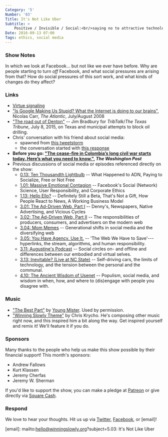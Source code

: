 ```yaml
---
Category: '5'
Number: '03'
Title: It's Not Like Uber
Subtitle: >
    Positive / Invisible / Social:<br/>saying no to attractive technologies
Date: 2016-09-13 07:00
Tags: ethics, social media
---
```


### Show Notes

In which we look at Facebook... but not like we ever have before. Why are people starting to turn *off* Facebook, and what social pressures are arising from that? How do social pressures of this sort work, and what kinds of changes do they affect?


### Links

- [Virtue signaling](https://en.wikipedia.org/wiki/Virtue_signalling)
- ["Is Google Making Us Stupid? What the Internet is doing to our brains"][carr], Nicolas Carr, _The Atlantic_, July/August 2008
- ["The road out of Denton"][texas] -- Jim Bradbury for _TribTalk_/_The Texas Tribune_, July 8, 2015, on Texas and municipal attempts to block oil drilling.
- Chris' conversation with his friend about social media:
    + spawned from [this tweetstorm][tweetstorm]
    + the conversation started with [this response][response]
- **Before you go: ["The cease-fire in Colombia’s long civil war starts today. Here’s what you need to know."][columbia], _The Washington Post_**
- Previous discussions of social media or episodes referenced directly on the show:
    + [0.13: Ten Thousandth Lightbulb][0.13] -- What Happened to ADN, Paying to Socialize, Free or Not Free
    + [1.01: Massive Emotional Contagion][1.01] -- Facebook's Social (Network) Science, User Responsibility, and Corporate Ethics
    + [1.13: Hello Ello?][1.13] -- Definitely Still a Beta, That's Not a Gift, How People React to News, A Working Business Model
    + [3.01: The Ad-Driven Web, Part I][3.01] -- Denny's, Newspapers, Native Advertising, and Vicious Cycles
    + [3.02: The Ad-Driven Web, Part II][3.02] -- The responsibilities of producers, consumers, and advertisers on the modern web
    + [3.04: Mom Memes][3.04] -- Generational shifts in social media and the diversifying web
    + [3.05: You Have Agency. Use It.][3.05] -- 'The Web We Have to Save'---hyperlinks, the stream, algorithms, and human responsibility.
    + [3.11: Augustine's Podcast][3.11] -- Social circles on- and offline and differences between our embodied and virtual selves.
    + [3.13: Inevitable? (Live at NC State)][3.13] -- Self-driving cars, the limits of technology, and the tension between the personal and the communal.
    + [4.10: The Ancient Wisdom of Usenet][4.10] -- Populism, social media, and wisdom in when, how, and where to (dis)engage with people you disagree with.

[carr]: http://www.theatlantic.com/magazine/archive/2008/07/is-google-making-us-stupid/306868/
[texas]: https://www.tribtalk.org/2015/07/08/the-road-out-of-denton/
[tweetstorm]: https://twitter.com/chriskrycho/status/769669306049236992
[response]: https://twitter.com/jamonholmgren/status/769982277082308608
[columbia]: https://www.washingtonpost.com/news/monkey-cage/wp/2016/08/29/the-cease-fire-in-colombias-long-civil-war-starts-today-heres-what-will-make-or-break-the-peace-process/
[0.13]: http://www.winningslowly.org/0.13/
[1.01]: http://www.winningslowly.org/1.01/
[1.13]: http://www.winningslowly.org/1.13/
[3.01]: http://www.winningslowly.org/3.01/
[3.02]: http://www.winningslowly.org/3.02/
[3.04]: http://www.winningslowly.org/3.04/
[3.05]: http://www.winningslowly.org/3.05/
[3.11]: http://www.winningslowly.org/3.11/
[3.13]: http://www.winningslowly.org/3.13/
[4.10]: http://www.winningslowly.org/4.10/


### Music

  - ["The Best Part"](https://youngmister.bandcamp.com/track/the-best-part) by [Young Mister](http://youngmister.com). Used by permission.
  - ["Winning Slowly Theme"](https://soundcloud.com/chriskrycho/winning-slowly) by Chris Krycho. He's composing other music right now, and this inspired him a bit along the way. Get inspired yourself and remix it! We'll feature it if you do.


### Sponsors

Many thanks to the people who help us make this show possible by their financial
support! This month's sponsors:

  - Andrew Fallows
  - Kurt Klassen
  - Jeremy Cherfas
  - Jeremy W. Sherman

If you'd like to support the show, you can make a pledge at [Patreon] or give
directly via [Square Cash].

[Patreon]: https://www.patreon.com/winningslowly
[Square Cash]: https://cash.me/$winningslowly


### Respond

We love to hear your thoughts. Hit us up via [Twitter], [Facebook], or [email]!

[Twitter]: //www.twitter.com/winningslowly
[Facebook]: //www.facebook.com/winningslowlypodcast
[email]: mailto:hello@winningslowly.org?subject=5.03: It's Not Like Uber

